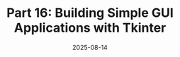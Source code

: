 ---
title: "Part 16: Building Simple GUI Applications with Tkinter"
date: 2025-08-14
description: "Create desktop applications with Python's built-in Tkinter library. Learn about widgets, layout managers, and build a practical mini-project with a graphical user interface."
tags: ["python", "gui", "tkinter", "desktop applications", "widgets", "layout", "user interface"]
categories: ["Python Series"]
series: ["Python Mastery"]
series_order: 17
showToc: true
TocOpen: false
draft: false
weight: 17
cover:
    image: "images/python-series/part16-cover.jpg"
    alt: "Python GUI Development"
    caption: "Creating desktop applications with Tkinter"
    relative: false
---